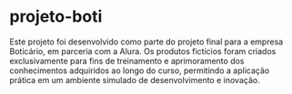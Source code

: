 # projeto-boti
Este projeto foi desenvolvido como parte do projeto final para a empresa Boticário, em parceria com a Alura. Os produtos fictícios foram criados exclusivamente para fins de treinamento e aprimoramento dos conhecimentos adquiridos ao longo do curso, permitindo a aplicação prática em um ambiente simulado de desenvolvimento e inovação.
